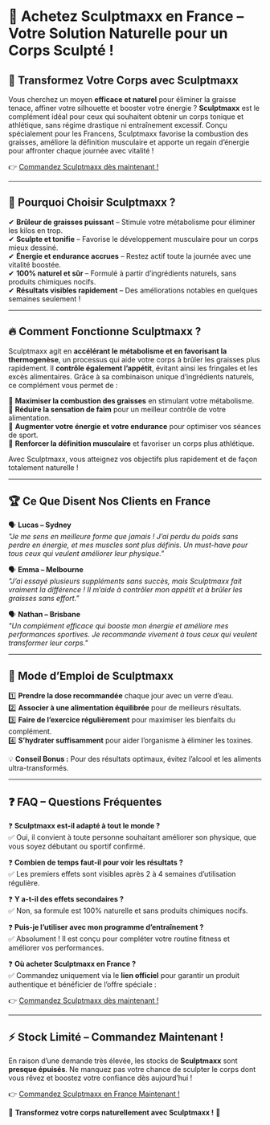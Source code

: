 # 🛒 Achetez Sculptmaxx en France – Votre Solution Naturelle pour un Corps Sculpté !  

## 💪 Transformez Votre Corps avec Sculptmaxx  

Vous cherchez un moyen **efficace et naturel** pour éliminer la graisse tenace, affiner votre silhouette et booster votre énergie ? **Sculptmaxx** est le complément idéal pour ceux qui souhaitent obtenir un corps tonique et athlétique, sans régime drastique ni entraînement excessif. Conçu spécialement pour les Francens, Sculptmaxx favorise la combustion des graisses, améliore la définition musculaire et apporte un regain d’énergie pour affronter chaque journée avec vitalité !  

👉 [Commandez Sculptmaxx dès maintenant !](https://www.knownwalk.com/2GSKBPH7/Z59MXDH/)  

---

## 🌟 Pourquoi Choisir Sculptmaxx ?  

✔ **Brûleur de graisses puissant** – Stimule votre métabolisme pour éliminer les kilos en trop.  
✔ **Sculpte et tonifie** – Favorise le développement musculaire pour un corps mieux dessiné.  
✔ **Énergie et endurance accrues** – Restez actif toute la journée avec une vitalité boostée.  
✔ **100% naturel et sûr** – Formulé à partir d’ingrédients naturels, sans produits chimiques nocifs.  
✔ **Résultats visibles rapidement** – Des améliorations notables en quelques semaines seulement !  

---

## 🔥 Comment Fonctionne Sculptmaxx ?  

Sculptmaxx agit en **accélérant le métabolisme et en favorisant la thermogenèse**, un processus qui aide votre corps à brûler les graisses plus rapidement. Il **contrôle également l’appétit**, évitant ainsi les fringales et les excès alimentaires. Grâce à sa combinaison unique d’ingrédients naturels, ce complément vous permet de :  

🔹 **Maximiser la combustion des graisses** en stimulant votre métabolisme.  
🔹 **Réduire la sensation de faim** pour un meilleur contrôle de votre alimentation.  
🔹 **Augmenter votre énergie et votre endurance** pour optimiser vos séances de sport.  
🔹 **Renforcer la définition musculaire** et favoriser un corps plus athlétique.  

Avec Sculptmaxx, vous atteignez vos objectifs plus rapidement et de façon totalement naturelle !  

---

## 🏆 Ce Que Disent Nos Clients en France  

🗣️ **Lucas – Sydney**  
*"Je me sens en meilleure forme que jamais ! J’ai perdu du poids sans perdre en énergie, et mes muscles sont plus définis. Un must-have pour tous ceux qui veulent améliorer leur physique."*  

🗣️ **Emma – Melbourne**  
*"J’ai essayé plusieurs suppléments sans succès, mais Sculptmaxx fait vraiment la différence ! Il m’aide à contrôler mon appétit et à brûler les graisses sans effort."*  

🗣️ **Nathan – Brisbane**  
*"Un complément efficace qui booste mon énergie et améliore mes performances sportives. Je recommande vivement à tous ceux qui veulent transformer leur corps."*  

---

## 📌 Mode d’Emploi de Sculptmaxx  

1️⃣ **Prendre la dose recommandée** chaque jour avec un verre d’eau.  
2️⃣ **Associer à une alimentation équilibrée** pour de meilleurs résultats.  
3️⃣ **Faire de l’exercice régulièrement** pour maximiser les bienfaits du complément.  
4️⃣ **S’hydrater suffisamment** pour aider l’organisme à éliminer les toxines.  

💡 **Conseil Bonus :** Pour des résultats optimaux, évitez l’alcool et les aliments ultra-transformés.  

---

## ❓ FAQ – Questions Fréquentes  

❓ **Sculptmaxx est-il adapté à tout le monde ?**  
✅ Oui, il convient à toute personne souhaitant améliorer son physique, que vous soyez débutant ou sportif confirmé.  

❓ **Combien de temps faut-il pour voir les résultats ?**  
✅ Les premiers effets sont visibles après 2 à 4 semaines d’utilisation régulière.  

❓ **Y a-t-il des effets secondaires ?**  
✅ Non, sa formule est 100% naturelle et sans produits chimiques nocifs.  

❓ **Puis-je l’utiliser avec mon programme d’entraînement ?**  
✅ Absolument ! Il est conçu pour compléter votre routine fitness et améliorer vos performances.  

❓ **Où acheter Sculptmaxx en France ?**  
✅ Commandez uniquement via le **lien officiel** pour garantir un produit authentique et bénéficier de l’offre spéciale :  

👉 [Commandez Sculptmaxx dès maintenant !](https://www.knownwalk.com/2GSKBPH7/Z59MXDH/)  

---

## ⚡ Stock Limité – Commandez Maintenant !  

En raison d’une demande très élevée, les stocks de **Sculptmaxx** sont **presque épuisés**. Ne manquez pas votre chance de sculpter le corps dont vous rêvez et boostez votre confiance dès aujourd’hui !  

👉 [Commandez Sculptmaxx en France Maintenant !](https://www.knownwalk.com/2GSKBPH7/Z59MXDH/)  

🔹 **Transformez votre corps naturellement avec Sculptmaxx !** 🔹  
